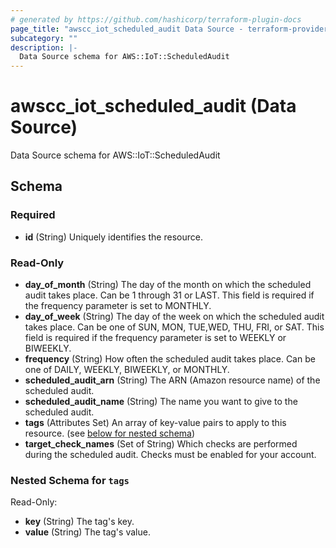 ```yaml
---
# generated by https://github.com/hashicorp/terraform-plugin-docs
page_title: "awscc_iot_scheduled_audit Data Source - terraform-provider-awscc"
subcategory: ""
description: |-
  Data Source schema for AWS::IoT::ScheduledAudit
---
```


# awscc_iot_scheduled_audit (Data Source)

Data Source schema for AWS::IoT::ScheduledAudit



<!-- schema generated by tfplugindocs -->
## Schema

### Required

- **id** (String) Uniquely identifies the resource.

### Read-Only

- **day_of_month** (String) The day of the month on which the scheduled audit takes place. Can be 1 through 31 or LAST. This field is required if the frequency parameter is set to MONTHLY.
- **day_of_week** (String) The day of the week on which the scheduled audit takes place. Can be one of SUN, MON, TUE,WED, THU, FRI, or SAT. This field is required if the frequency parameter is set to WEEKLY or BIWEEKLY.
- **frequency** (String) How often the scheduled audit takes place. Can be one of DAILY, WEEKLY, BIWEEKLY, or MONTHLY.
- **scheduled_audit_arn** (String) The ARN (Amazon resource name) of the scheduled audit.
- **scheduled_audit_name** (String) The name you want to give to the scheduled audit.
- **tags** (Attributes Set) An array of key-value pairs to apply to this resource. (see [below for nested schema](#nestedatt--tags))
- **target_check_names** (Set of String) Which checks are performed during the scheduled audit. Checks must be enabled for your account.

<a id="nestedatt--tags"></a>
### Nested Schema for `tags`

Read-Only:

- **key** (String) The tag's key.
- **value** (String) The tag's value.


